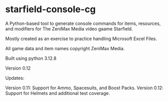 # starfield-console-cg
A Python-based tool to generate console commands for items, resources, and modifiers for The ZeniMax Media video gaame Starfield.

Mostly created as an exercise to practice handling Microsoft Excel Files.

All game data and item names copyright ZeniMax Media.


Built using python 3.12.8

Version 0.12

Updates:

Version 0.11: Support for Ammo, Spacesuits, and Boost Packs.
Version 0.12: Support for Helmets and additional test coverage.